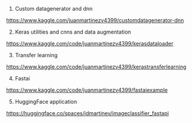 1. Custom datagenerator and dnn

https://www.kaggle.com/juanmartinezv4399/customdatagenerator-dnn

2. Keras utilities and cnns and data augmentation

https://www.kaggle.com/code/juanmartinezv4399/kerasdataloader

3. Transfer learning

https://www.kaggle.com/code/juanmartinezv4399/kerastransferlearning

4. Fastai

https://www.kaggle.com/code/juanmartinezv4399/fastaiexample

5. HuggingFace application

https://huggingface.co/spaces/jdmartinev/imageclassifier_fastapi
